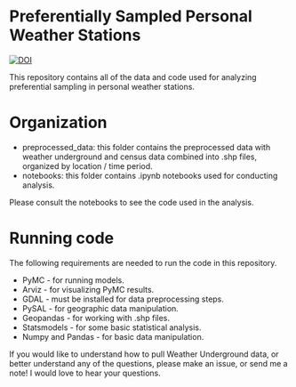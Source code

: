 # Preferentially Sampled Personal Weather Stations
[![DOI](https://zenodo.org/badge/DOI/10.5281/zenodo.11405961.svg)](https://doi.org/10.5281/zenodo.11405961)

This repository contains all of the data and code used for analyzing preferential sampling in personal weather stations.

# Organization
* preprocessed_data: this folder contains the preprocessed data with weather underground and census data combined into .shp files, organized by location / time period.
* notebooks: this folder contains .ipynb notebooks used for conducting analysis.

Please consult the notebooks to see the code used in the analysis.

# Running code
The following requirements are needed to run the code in this repository.
* PyMC - for running models.
* Arviz - for visualizing PyMC results.
* GDAL - must be installed for data preprocessing steps.
* PySAL - for geographic data manipulation.
* Geopandas - for working with .shp files.
* Statsmodels - for some basic statistical analysis.
* Numpy and Pandas - for basic data manipulation.

If you would like to understand how to pull Weather Underground data, or better understand any of the questions, please make an issue, or send me a note! I would love to hear your questions.
